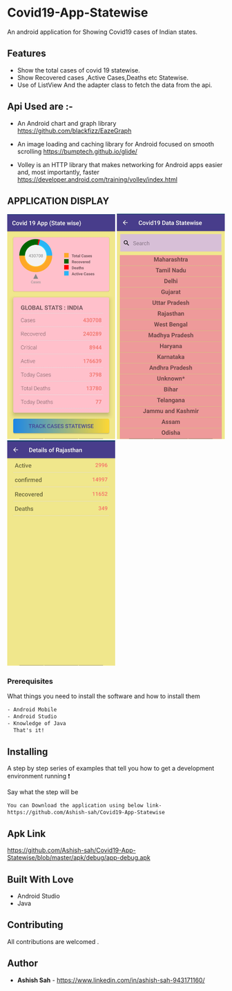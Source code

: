 # Covid19-App-Statewise
An android application for Showing Covid19 cases of Indian states.

## Features
- Show the total cases of covid 19 statewise.
- Show Recovered cases ,Active Cases,Deaths etc Statewise.
- Use of ListView And the adapter class to fetch the data from the api.

## Api Used are :-
  - An Android chart and graph library  https://github.com/blackfizz/EazeGraph
    
  - An image loading and caching library for Android focused on smooth scrolling  https://bumptech.github.io/glide/
    
  - Volley is an HTTP library that makes networking for Android apps easier and, most importantly, faster https://developer.android.com/training/volley/index.html
    
 ## APPLICATION DISPLAY
<abc><img src="Screenshots/Layout1.jpg" width=250></abc>
<abc><img src="Screenshots/Layout2.jpg" width=250></abc>
<abc><img src="Screenshots/Layout3.jpg" width=250></abc>

### Prerequisites
What things you need to install the software and how to install them

```
- Android Mobile
- Android Studio
- Knowledge of Java 
  That's it!
```
## Installing

A step by step series of examples that tell you how to get a development environment running :exclamation:

Say what the step will be
```
You can Download the application using below link-
https://github.com/Ashish-sah/Covid19-App-Statewise
```
## Apk Link
https://github.com/Ashish-sah/Covid19-App-Statewise/blob/master/apk/debug/app-debug.apk

## Built With Love
* Android Studio
* Java

## Contributing

All contributions  are welcomed .

## Author
* **Ashish Sah** - https://www.linkedin.com/in/ashish-sah-943171160/
